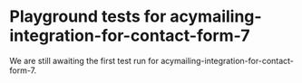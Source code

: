 # Playground tests for acymailing-integration-for-contact-form-7
We are still awaiting the first test run for acymailing-integration-for-contact-form-7.
